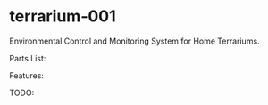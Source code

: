 # terrarium-001
Environmental Control and Monitoring System for Home Terrariums.

Parts List:

Features:

TODO:
